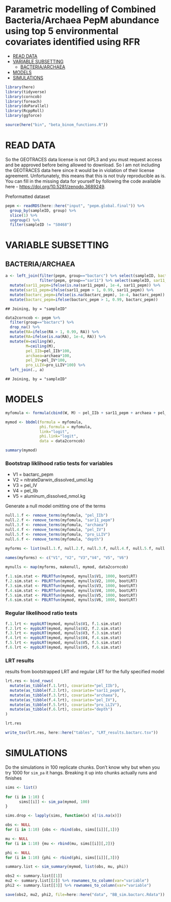 Parametric modelling of Combined Bacteria/Archaea PepM abundance using
top 5 environmental covariates identified using RFR
================

  - [READ DATA](#read-data)
  - [VARIABLE SUBSETTING](#variable-subsetting)
      - [BACTERIA/ARCHAEA](#bacteriaarchaea)
  - [MODELS](#models)
  - [SIMULATIONS](#simulations)

``` r
library(here)
library(tidyverse)
library(corncob)
library(foreach)
library(doParallel)
library(RcppRoll)
library(ggforce)
```

``` r
source(here("bin", "beta_binom_functions.R"))
```

# READ DATA

So the GEOTRACES data license is not GPL3 and you must request access
and be approved before being allowed to download. So I am not including
the GEOTRACES data here since it would be in violation of their license
agreement. Unfortunately, this means that this is not truly reproducible
as is. You can fill in the missing data for yourself by following the
code available here - <https://doi.org/10.5281/zenodo.3689249>.

Preformatted dataset

``` r
pepm <- readRDS(here::here("input", "pepm.global.final")) %>%
  group_by(sampleID, group) %>% 
  slice(1) %>%
  ungroup() %>%
  filter(sampleID != "S0468")
```

# VARIABLE SUBSETTING

## BACTERIA/ARCHAEA

``` r
a <- left_join(filter(pepm, group=="bactarc") %>% select(sampleID, bactarc_pepm=RA),
               filter(pepm, group=="sar11") %>% select(sampleID, sar11_pepm=RA)) %>%
  mutate(sar11_pepm=ifelse(is.na(sar11_pepm), 1e-4, sar11_pepm)) %>%
  mutate(sar11_pepm=ifelse(sar11_pepm > 1, 0.99, sar11_pepm)) %>%
  mutate(bactarc_pepm=ifelse(is.na(bactarc_pepm), 1e-4, bactarc_pepm)) %>%
  mutate(bactarc_pepm=ifelse(bactarc_pepm > 1, 0.99, bactarc_pepm))
```

    ## Joining, by = "sampleID"

``` r
data2corncob <- pepm %>%
  filter(group=="bactarc") %>%
  drop_na() %>%
  mutate(RA=ifelse(RA > 1, 0.99, RA)) %>%
  mutate(RA=ifelse(is.na(RA), 1e-4, RA)) %>%
  mutate(W=ceiling(W),
         M=ceiling(M), 
         pel_IIb=pel_IIb*100,
         archaea=archaea*100,
         pel_IV=pel_IV*100,
         pro_LLIV=pro_LLIV*100) %>%
  left_join(., a)
```

    ## Joining, by = "sampleID"

# MODELS

``` r
myfomula <- formula(cbind(W, M) ~ pel_IIb + sar11_pepm + archaea + pel_IV + pro_LLIV + depth) 

mymod <- bbdml(formula = myfomula,
               phi.formula = myfomula,
               link="logit",
               phi.link="logit",
               data = data2corncob)

summary(mymod)
```

### Bootstrap liklihood ratio tests for variables

  - V1 = bactarc\_pepm
  - V2 = nitrateDarwin\_dissolved\_umol.kg
  - V3 = pel\_IV
  - V4 = pel\_IIb
  - V5 = aluminum\_dissolved\_nmol.kg

Generate a null model omitting one of the terms

``` r
null.1.f <- remove_terms(myfomula, "pel_IIb")
null.2.f <- remove_terms(myfomula, "sar11_pepm")
null.3.f <- remove_terms(myfomula, "archaea")
null.4.f <- remove_terms(myfomula, "pel_IV")
null.5.f <- remove_terms(myfomula, "pro_LLIV")
null.6.f <- remove_terms(myfomula, "depth")

myforms <- list(null.1.f, null.2.f, null.3.f, null.4.f, null.5.f, null.6.f)
      
names(myforms) <- c("V1", "V2", "V3","V4", "V5", "V6")

mynulls <- map(myforms, makenull, mymod, data2corncob)
```

``` r
f.1.sim.stat <- PBLRTfun(mymod, mynulls$V1, 1000, bootLRT)
f.2.sim.stat <- PBLRTfun(mymod, mynulls$V2, 1000, bootLRT)
f.3.sim.stat <- PBLRTfun(mymod, mynulls$V3, 1000, bootLRT)
f.4.sim.stat <- PBLRTfun(mymod, mynulls$V4, 1000, bootLRT)
f.5.sim.stat <- PBLRTfun(mymod, mynulls$V5, 1000, bootLRT)
f.6.sim.stat <- PBLRTfun(mymod, mynulls$V6, 1000, bootLRT)
```

### Regular likelihood ratio tests

``` r
f.1.lrt <- mypbLRT(mymod, mynulls$V1, f.1.sim.stat)
f.2.lrt <- mypbLRT(mymod, mynulls$V2, f.2.sim.stat)
f.3.lrt <- mypbLRT(mymod, mynulls$V3, f.3.sim.stat)
f.4.lrt <- mypbLRT(mymod, mynulls$V4, f.4.sim.stat)
f.5.lrt <- mypbLRT(mymod, mynulls$V5, f.5.sim.stat)
f.6.lrt <- mypbLRT(mymod, mynulls$V5, f.6.sim.stat)
```

### LRT results

results from bootstrapped LRT and regular LRT for the fully specified
model

``` r
lrt.res <- bind_rows(
  mutate(as_tibble(f.1.lrt), covariate="pel_IIb"),
  mutate(as_tibble(f.2.lrt), covariate="sar11_pepm"),
  mutate(as_tibble(f.3.lrt), covariate="archaea"),
  mutate(as_tibble(f.4.lrt), covariate="pel_IV"),
  mutate(as_tibble(f.5.lrt), covariate="pro_LLIV"),
  mutate(as_tibble(f.6.lrt), covariate="depth")
)

lrt.res

write_tsv(lrt.res, here::here("tables", "LRT_results.bactarc.tsv"))
```

# SIMULATIONS

Do the simulations in 100 replicate chunks. Don’t know why but when you
try 1000 for `sim_pa` it hangs. Breaking it up into chunks actually runs
and finishes

``` r
sims <- list()
  
for (i in 1:10) {
      sims[[i]] <- sim_pa(mymod, 100)
}

sims.drop <- lapply(sims, function(x) x[!is.na(x)])
```

``` r
obs <- NULL
for (i in 1:10) {obs <- rbind(obs, sims[[i]][,1])}

mu <- NULL
for (i in 1:10) {mu <- rbind(mu, sims[[i]][,2])}

phi <- NULL
for (i in 1:10) {phi <- rbind(phi, sims[[i]][,3])}

summary.list <- sim_summary(mymod, list(obs, mu, phi))

obs2 <- summary.list[[1]]
mu2 <- summary.list[[2]] %>% rownames_to_column(var="variable")
phi2 <- summary.list[[3]] %>% rownames_to_column(var="variable")

save(obs2, mu2, phi2, file=here::here("data", "BB_sim.bactarc.Rdata"))
```
